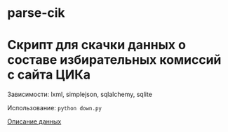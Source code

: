 parse-cik
=========

Скрипт для скачки данных о составе избирательных комиссий с сайта ЦИКа
=======

Зависимости: lxml, simplejson, sqlalchemy, sqlite

Использование: `python down.py`

[Описание данных](http://gis-lab.info/qa/cik-data.html)
